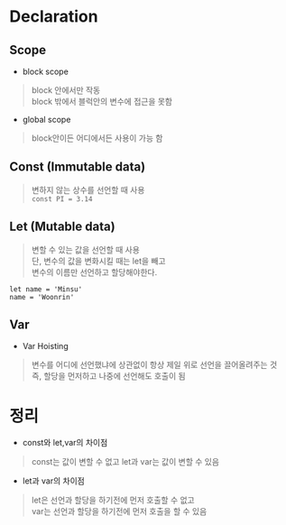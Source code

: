 # Declaration

## Scope
* block scope
> block 안에서만 작동  
  block 밖에서 블럭안의 변수에 접근을 못함

* global scope
> block안이든 어디에서든 사용이 가능 함

## Const (Immutable data)
> 변하지 않는 상수를 선언할 때 사용  
 `const PI = 3.14`

## Let (Mutable  data)
> 변할 수 있는 값을 선언할 때 사용  
  단, 변수의 값을 변화시킬 때는 let을 빼고  
  변수의 이름만 선언하고 할당해야한다.
```
let name = 'Minsu'
name = 'Woonrin'
```

## Var
* Var Hoisting
> 변수를 어디에 선언했냐에 상관없이 항상 제일 위로 선언을 끌어올려주는 것  
  즉, 할당을 먼저하고 나중에 선언해도 호출이 됨

# 정리
* const와 let,var의 차이점
> const는 값이 변할 수 없고 let과 var는 값이 변할 수 있음

* let과 var의 차이점
> let은 선언과 할당을 하기전에 먼저 호출할 수 없고  
  var는 선언과 할당을 하기전에 먼저 호출을 할 수 있음
